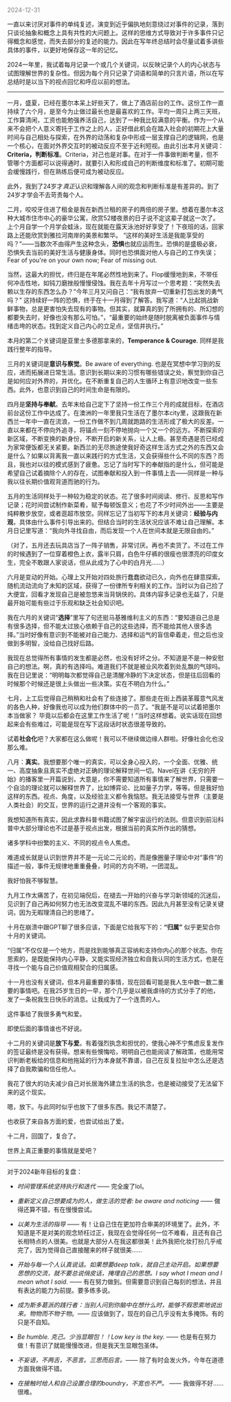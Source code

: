 
<span style="color: gray;">2024-12-31</span>

一直以来讨厌对事件的单纯复述，演变到近乎偏执地刻意绕过对事件的记录，落到只谈论抽象和概念上具有共性的大问题上。这样的思维方式导致对于许多事件只记得概念和感觉，而失去部分的复述的能力。因此在写年终总结时会尽量试着多讲些具体的事件，以更好地保存这一年的记忆。

2024一年里，我试着每月记录一个或几个关键词，以反映记录个人的内心状态与试图理解世界的复杂性。但因为每个月只记录了词语和简单的只言片语，所以在写总结时是以当下的视点回忆和呼应以前的想法。

---
一月，盛夏，已经在墨尔本呆上好些天了，做上了酒店前台的工作。这份工作一直持续了六个月，是至今为止做过最长也是最喜欢的工作。平均一周只上两三天班，工作算清闲，工资也能勉强养活自己，达到了一种我比较满意的平衡。作为一个从来不会把个人意义寄托于工作之上的人，正好借此机会在踏入社会的初期花上大量时间与自己相处与探索，在外界的动荡和复杂中形成一层支撑自己的逻辑网，也是一个核心，在面对外界交互时的被动反应不至于近利短视。由此引出本月关键词：**Criteria，判断标准**。Criteria，对己也是对事。在对于一件事做判断考量，但不管哪个方面都可以说得通时，就要引入和形成自己的判断维度和标准了。初期可能会缓慢践行，但在熟练后便可成为被动反应。

此外，我到了24岁才*真正*认识和理解各人间的观念和判断标准是有差异的。到了24岁才学会不去苛责每个人。

二月，咬咬牙住进了租金是我在新西兰租的房子的两倍的房子里。想着在墨尔本这种大城市住市中心的豪华公寓，欣赏52楼夜景的日子说不定这辈子就这一次了。上个月自学一个月学会蛙泳，现在就能在露天泳池好好享受了！下夜班的话，回家路上还能欣赏到雅拉河南岸的美景和繁华。
“这样的美好生活是我能享受的吗？”——当数次不由得产生这种念头，**恐惧**也就应运而生。恐惧的是盛极必衰，恐惧失去当前的美好生活与健康身体。同时也恐惧面对他人与自己的工作失误；Fear of you're on your own now; Fear of missing out.

当然，这最大的担忧，终归是在年尾必然性地到来了。Flop缓慢地到来，不带任何冲击性地，如钝刀磨挫般慢慢侵蚀。我在去年十月写过一个思考题：“突然失去赖以生存的东西怎么办？”今年三月又问自己：“我有放弃一切重新打包出发的勇气吗？” 这持续好一阵的恐惧，终于在十一月得到了解答。我写道：“人比起挑战新鲜事物，总是更害怕失去现有的事物。但其实，就算真的到了所拥有的、所幻想的都要失去时，好像也没有那么可怕。”，“最重要的始终是随时脱离被负面事件与情绪击垮的状态。找到定义自己内心的立足点，坚信并执行。”

本月的第二个关键词是亚里士多德那拿来的，**Temperance & Courage**. 同样是我践行整年的指导。

三月的关键词是**意识与察觉**。Be aware of everything. 也是在冥想中学习到的反应，进而拓展进日常生活。意识到长期以来的习惯有哪些错误之处，察觉到你自己是如何应对外界的，并优化。在不断重复自己的人生循环上有意识地改变一些东西。此外，也意识到自己的时间生命是有限的。

四月是**坚持与奉献**。去年末给自己定下了坚持一份工作三个月的成就目标，在酒店前台这份工作中达成了。在澳洲的一年里我只生活在了墨尔本city里，这跟我在新西兰一年中一直在流浪，一份工作做不到几周就跑路的生活形成了极大的反差。一直以来都在不停向外追寻，将锚点一刻不停地抛向一个又一个的远方。不断探索的新区域，不断变换的新身份，不断开启的新关系，让人上瘾。甚至奇遇是否已经成为家常便饭都无关紧要。新西兰的无尽旅途使我好奇这样生活方式之外的东西又会是什么？如果以背离我一直以来践行的方式生活，又会获得些什么不同的东西？而且，我也对以往的模式感到了疲惫。忘记了当时写下的奉献指的是什么，但可能是希望自己试着摘除个人的存在，试图奉献和投入到一件事情上去——同样是一种与我以往长期价值观背道而驰的行为。

五月的生活同样处于一种较为稳定的状态。花了很多时间阅读、修行、反思和写作记录；花时间尝试制作新菜肴，赋予每顿饭意义；也花了不少时间外出——主要是纯粹散步放空，或者逛超市放空。同样忘记了当初写下的本月关键词：**经验与内观**，具体由什么事件引导出来的。但结合当时的生活状况应该不难让自己理解。本月日记里写道：“我向外寻找自由，而后发现一个人在世间本就是无限自由的。”

（对了，五月还去玩具店当了一阵子销售，非常讨厌。再也不卖货了。不过在工作的时候遇到了一位穿着橙色上衣，露半只肩，白色牛仔裤的很瘦也很漂亮的印度女生，完全不敢跟人家说话，但从此成为了心中的白月光……）

六月是变动的开始。心理上又开始对四处旅行蠢蠢欲动已久，向外也在肆意探索。随机流动流向了未知的区域，获得了一份律所专利相关的工作。当时以为自己捡了大便宜，回看才发现自己是被忽悠来当背锅侠的。具体内容多记录也无益了，只是最开始可能有些过于乐观和缺乏社会知识吧。

我在六月的关键词“**选择**”里写了句还挺马基雅维利主义的东西：“要知道自己总是有很多选择，但不能太过放心依赖于自己的这些选择，而不能给其他人很多选择。”当时好像有意识到不能被对自己能力、选择和运气的盲信牵着走，但之后也没做到多明智，没给自己找好后路。

我现在总觉得所有事情的发生都是必然，也没有好坏之分。不知道是不是一种安慰自己的想法。啊，真的有选择吗。难道我们不就是被业风吹着到处乱飘的气球吗。我在日记里说：“明明每次都觉得自己是清醒冷静的下决定状态，但是往后回看的时候那个时候还是很上头做出一些决策。实在不明白为什么。”

七月，上工后觉得自己稍稍和社会有了些连接了。那些走在街上西装革履意气风发的各色人种，好像我也可以成为他们群体中的一员了。“我是不是可以试着把墨尔本当做家？
毕竟以后都会在这里工作生活了呢！”当时这样想着。说实话现在回想起来会有些难过，可能是现在写下这段话时状态很差导致的。

试着**社会化**吧？大家都在这么做呢！我可以不继续做边缘人群啦。好像社会化也没那么难。

八月：**真实**。我想要那个唯一的真实，可以全身心投入的，一个全面、优雅、统一、高度抽象且真实不虚绝对正确的理论解释世间一切。Navel在讲《无穷的开始》的播客里一开篇说到，大意是，你不需要知道所有事情来了解世界，只需要一个自洽的理论就可以解释世界了，比如博弈论、比如量子力学，等等。但是我好怕这样的东西。视点、角度，以及经验主义都令我恼怒。我无法接受与世界（主要是人类社会）的交互，世界的运行之道并没有一个客观的事实。

我想知道所有真实，因此求靠科普书籍试图了解宇宙运行的法则。但意识到前沿科普中大部分理论也不过是基于视点出发，根据当前的真实所作出的猜想。

诸多学科中纷繁的主义、不同的视点令人焦虑。

难道成长就是认识到世界并不是一元论二元论的，而是像圈量子理论中对“事件”的描述一般，事件无规律地重重叠叠，时间的方向不明，一团混乱。

我好怕我不够智慧。

九月工作太痛苦了，在初见端倪后，在褪去一开始的兴奋与学习新领域的沉迷后，见识到了自己再如何努力也无法改变混乱不堪的东西。因此九月甚至没有记录关键词，因为无暇理清自己的思绪了。

十月在崩溃中跟GPT聊了很多应该，下面是它给我写下的：**“归属”** 似乎更契合你十月的关键词。

“归属”不仅仅是一个地方，而是找到能够真正容纳和支持你内心的那个状态。你在思索的，是既能保持内心平静，又能实现经济独立和自我认同的生活方式，也是在寻找一个能与自己价值观相契合的归属感。

十一月也没有关键词，但本月最重要的事情，现在回看可能是我人生中数一数二重要的事情吧。在我25岁生日的一早，那个几乎是以被我虐待的方式分手了的他，发了一条祝我生日快乐的消息。让我成为了一个连贯的人。

这件事给了我很多勇气和爱。

即使后面的事情谁也不好说。

十二月的关键词是**放下与爱**。有着强烈执念和担忧的，使我心神不宁焦虑反复发作的签证最终是没有获得。想来有些懊悔哈，明明自己也能阅读了解政策，也能用常识判断老板给的信息和他拖延的行为本身就不靠谱，自己在反复拉扯中怎么还是选择了自我欺骗和信任他人。

我花了很大的功夫减少自己对长居海外建立生活的执念，也是被动接受了无法留下来的这个现实。

嗯，放下。与此同时似乎也放下了很多东西。我记不清楚了。

也收获了来自各方面的爱，也尝试给出了爱。

十二月，回国了，复合了。

世界上真正重要的事情就是爱吧？

---
对于2024新年目标的复盘：
- *时间管理系统坚持执行和迭代* —— 完全废了lol。

- *重新定义自己想要成为的人，做生活的觉者: be aware and noticing* —— 做得还算不错，有在慢慢尝试。

- *以美为生活的指导* —— 有！让自己住在更加符合审美的环境里了。此外，不知道是不是对美的观念矫枉过正，我现在会觉得任何一位不难看，且还有自己长相特点的人很美。也就是大部分人在我这都很美！此外我把化妆打扮几乎戒完了，因为觉得自己直接醒来的样子就很美……

- *开始与每一个人认真说话。如果想要deep talk，就自己主动开启。如果想要思想的交流，就不要总说俏皮话，掩埋自己的思想。I say what I mean and I mean what I said.* —— 有在努力做到。但需要意识到自己每刻的想法，并且有表达的能力为前提。要多练多说。

- *成为斯多葛派的践行者：当别人问到你脑中在想什么时，能够不假思索地说出来。物物而不物于物*。—— 应该做到了，现在的自己几乎没有太多掩饰。有的只是不自知。

- *Be humble. 克己。少当显眼包！！Low key is the key.* —— 也是有在努力做！有意识了就能慢慢改进，但是我天生显眼包圣体。

- *不妄语，不两舌，不恶言。三思而后言。*—— 除了有时会发火外，今年在道德方面我做得不错。

- *在接触时给人和自己设置合理的boundry，不宽也不严。* —— 我做得不好…… 很难。